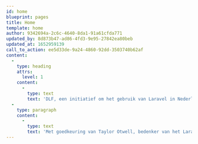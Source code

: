 ```yaml
---
id: home
blueprint: pages
title: Home
template: home
author: 9342694a-2c6c-4640-8da1-91a61cfda771
updated_by: 8d873b47-ad86-4fd3-9e95-27842ea80beb
updated_at: 1652959139
call_to_action: ee5d33de-9a24-4860-92dd-3503740b62af
content:
  -
    type: heading
    attrs:
      level: 1
    content:
      -
        type: text
        text: 'DLF, een initiatief om het gebruik van Laravel in Nederland verder te professionaliseren.'
  -
    type: paragraph
    content:
      -
        type: text
        text: 'Met goedkeuring van Taylor Otwell, bedenker van het Laravel Framework, heeft een zevental bedrijven het initiatief genomen om het gebruik van Laravel in Nederland verder te professionaliseren. In juni 2019 is daarom de Dutch Laravel Foundation opgericht.'
---
```

